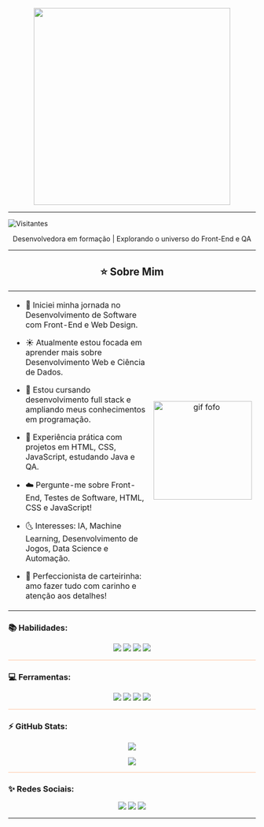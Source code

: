 <p align="center">
  <img src="https://i.imgur.com/5dohZ2U.png" width="400px" />
</p>

---

![Visitantes](https://komarev.com/ghpvc/?username=AriciaMaria&label=Visitantes&color=ffb6b6&style=flat)
<p align="center">Desenvolvedora em formação | Explorando o universo do Front-End e QA </p>

---

<h2 align="center">⭐ Sobre Mim</h2>

<table>
  <tr>
    <td>
      
- 💫 Iniciei minha jornada no Desenvolvimento de Software com Front-End e Web Design.  
- ☀️ Atualmente estou focada em aprender mais sobre Desenvolvimento Web e Ciência de Dados.  
- 🌙 Estou cursando desenvolvimento full stack e ampliando meus conhecimentos em programação.  
- 🌟 Experiência prática com projetos em HTML, CSS, JavaScript, estudando Java e QA.  
- ☁️ Pergunte-me sobre Front-End, Testes de Software, HTML, CSS e JavaScript!  
- 🌜 Interesses: IA, Machine Learning, Desenvolvimento de Jogos, Data Science e Automação.  
- 💛 Perfeccionista de carteirinha: amo fazer tudo com carinho e atenção aos detalhes!

    </td>
    <td align="center">
      <img src="https://media2.giphy.com/media/v1.Y2lkPTc5MGI3NjExNm1kazI0NHR5c2VoaWZuZ3pmNnJyMDN2Z3g3MTdjNDM3dGd2ZXJuOCZlcD12MV9pbnRlcm5hbF9naWZfYnlfaWQmY3Q9cw/IauL6LvGNlT3ffhcqq/giphy.gif" width="200px" alt="gif fofo" />
    </td>
  </tr>
</table>



### **📚 Habilidades:**
 
<p align="center">
  <img src="https://img.shields.io/badge/HTML5-E34F26?style=for-the-badge&logo=html5&logoColor=white"/>
  <img src="https://img.shields.io/badge/CSS3-1572B6?style=for-the-badge&logo=css3&logoColor=white"/>
  <img src="https://img.shields.io/badge/JavaScript-F7DF1E?style=for-the-badge&logo=javascript&logoColor=black"/>
  <img src="https://img.shields.io/badge/Java-ED8B00?style=for-the-badge&logo=openjdk&logoColor=white"/>
</p>

<hr style="height:1px;border:none;background-color:#ffc3a0;">

### **💻 Ferramentas:**

<p align="center">
  <img src="https://img.shields.io/badge/Visual%20Studio%20Code-0078d7?style=for-the-badge&logo=visualstudiocode&logoColor=white"/>
  <img src="https://img.shields.io/badge/Git-F05032?style=for-the-badge&logo=git&logoColor=white"/>
  <img src="https://img.shields.io/badge/GitHub-181717?style=for-the-badge&logo=github&logoColor=white"/>
  <img src="https://img.shields.io/badge/Figma-F24E1E?style=for-the-badge&logo=figma&logoColor=white"/>
</p>

<hr style="height:1px;border:none;background-color:#ffc3a0;">

### **⚡ GitHub Stats:**

<p align="center">
  <img src="https://github-readme-stats.vercel.app/api?username=AriciaMaria&show_icons=true&theme=radical&title_color=FF9AA2&icon_color=FFB7B2&text_color=ffffff&bg_color=ffffff00"/>
</p>

<p align="center">
  <img src="https://github-readme-stats.vercel.app/api/top-langs/?username=AriciaMaria&layout=compact&theme=radical&title_color=FF9AA2&text_color=ffffff&bg_color=ffffff00"/>
</p>

<hr style="height:1px;border:none;background-color:#ffc3a0;">

### **✨ Redes Sociais:**
<p align="center">
  <a href="https://www.linkedin.com/in/ariciamaria"><img src="https://img.shields.io/badge/LinkedIn-FF9AA2?style=for-the-badge&logo=linkedin&logoColor=white"/></a>
  <a href="https://instagram.com/ari.emis"><img src="https://img.shields.io/badge/Instagram-FFB7B2?style=for-the-badge&logo=instagram&logoColor=white"/></a>
  <a href="mailto:ariciamsc@gmail.com"><img src="https://img.shields.io/badge/Gmail-FFC3A0?style=for-the-badge&logo=gmail&logoColor=white"/></a>
</p>

---

<!--
**AriciaMaria/AriciaMaria** is a ✨ _special_ ✨ repository because its `README.md` (this file) appears on your GitHub profile.

Here are some ideas to get you started:

- 🔭 I’m currently working on ...
- 🌱 I’m currently learning ...
- 👯 I’m looking to collaborate on ...
- 🤔 I’m looking for help with ...
- 💬 Ask me about ...
- 📫 How to reach me: ...
- 😄 Pronouns: ...
- ⚡ Fun fact: ...
-->
